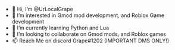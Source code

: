 - 👋 Hi, I’m @UrLocalGrape
- 👀 I’m interested in Gmod mod development, and Roblox Game development
- 🌱 I’m currently learning Python and Lua
- 💞️ I’m looking to collaborate on Gmod mods, and Roblox games
- 📫 Reach Me on discord Grape#1202 (IMPORTANT DMS ONLY!)

